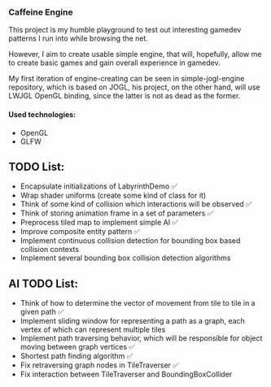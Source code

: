 ### Caffeine Engine

This project is my humble playground to test out interesting gamedev patterns I run into while browsing the net.

However, I aim to create usable simple engine, that will, hopefully, allow me to create basic games and gain overall experience in gamedev.

My first iteration of engine-creating can be seen in simple-jogl-engine repository, which is based on JOGL,
his project, on the other hand, will use LWJGL OpenGL binding, since the latter is not as dead as the former.

#### Used technologies: 
- OpenGL
- GLFW

## TODO List:
- Encapsulate initializations of LabyrinthDemo :white_check_mark:
- Wrap shader uniforms (create some kind of class for it)
- Think of some kind of collision which interactions will be observed :white_check_mark:
- Think of storing animation frame in a set of parameters :white_check_mark:
- Preprocess tiled map to implement simple AI :white_check_mark:
- Improve composite entity pattern :white_check_mark:
- Implement continuous collision detection for bounding box based collision contexts
- Implement several bounding box collision detection algorithms

## AI TODO List:
- Think of how to determine the vector of movement from tile to tile in a given path :white_check_mark:
- Implement sliding window for representing a path as a graph, each vertex of which can represent multiple tiles
- Implement path traversing behavior, which will be responsible for object moving between graph vertices :white_check_mark:
- Shortest path finding algorithm :white_check_mark:
- Fix retraversing graph nodes in TileTraverser :white_check_mark:
- Fix interaction between TileTraverser and BoundingBoxCollider
